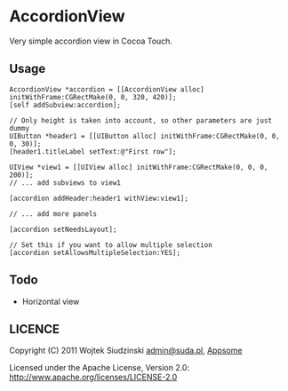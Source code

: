 AccordionView
=============

Very simple accordion view in Cocoa Touch.

Usage
-----
    AccordionView *accordion = [[AccordionView alloc] initWithFrame:CGRectMake(0, 0, 320, 420)];
    [self addSubview:accordion];

    // Only height is taken into account, so other parameters are just dummy
    UIButton *header1 = [[UIButton alloc] initWithFrame:CGRectMake(0, 0, 0, 30)];
    [header1.titleLabel setText:@"First row"];

    UIView *view1 = [[UIView alloc] initWithFrame:CGRectMake(0, 0, 0, 200)];
    // ... add subviews to view1

    [accordion addHeader:header1 withView:view1];

    // ... add more panels

    [accordion setNeedsLayout];

    // Set this if you want to allow multiple selection
    [accordion setAllowsMultipleSelection:YES];

Todo
----
* Horizontal view

LICENCE
-------

Copyright (C) 2011 Wojtek Siudzinski <admin@suda.pl>, [Appsome](http://appsome.co)

Licensed under the Apache License, Version 2.0: http://www.apache.org/licenses/LICENSE-2.0